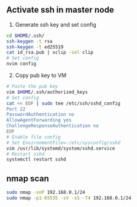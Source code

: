 ## Activate ssh in master node
1. Generate ssh key and set config
```bash
cd $HOME/.ssh/
ssh-keygen -t rsa
ssh-keygen -t ed25519
cat id_rsa.pub | xclip -sel clip
# Set config
nvim config
```
2. Copy pub key to VM
```bash
# Paste the pub key
vim $HOME/.ssh/authorized_keys
# Set config
cat << EOF | sudo tee /etc/ssh/sshd_config
Port 22
PasswordAuthentication no
AllowAgentForwarding yes
ChallengeResponseAuthentication no
EOF
# Enable file config
# Set EnvironmentFile=-/etc/sysconfig/sshd
vim /usr/lib/systemd/system/sshd.service
# Restart sshd
systemctl restart sshd
```

## nmap scan
```bash
sudo nmap -snP 192.168.0.1/24
sudo nmap -p1-65535 -sV -sS -T4 192.168.0.1/24
```

